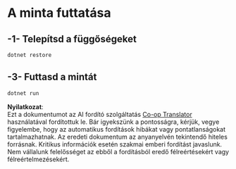 <!--
CO_OP_TRANSLATOR_METADATA:
{
  "original_hash": "84857cd27c06e9e5cb8bded78ab9c05c",
  "translation_date": "2025-06-18T06:14:40+00:00",
  "source_file": "03-GettingStarted/02-client/solution/dotnet/README.md",
  "language_code": "hu"
}
-->
# A minta futtatása

## -1- Telepítsd a függőségeket

```bash
dotnet restore
```

## -3- Futtasd a mintát

```bash
dotnet run
```

**Nyilatkozat**:  
Ezt a dokumentumot az AI fordító szolgáltatás [Co-op Translator](https://github.com/Azure/co-op-translator) használatával fordítottuk le. Bár igyekszünk a pontosságra, kérjük, vegye figyelembe, hogy az automatikus fordítások hibákat vagy pontatlanságokat tartalmazhatnak. Az eredeti dokumentum az anyanyelvén tekintendő hiteles forrásnak. Kritikus információk esetén szakmai emberi fordítást javaslunk. Nem vállalunk felelősséget az ebből a fordításból eredő félreértésekért vagy félreértelmezésekért.